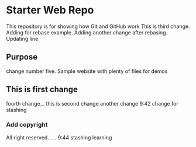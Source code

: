 # Starter Web Repo

This repository is for showing how Git and GitHub work
This is third change.
Adding for rebase example.
Adding another change after rebasing.
Updating line

## Purpose

change number five.
Sample website with plenty of files for demos

## This is first change

fourth change...
this is second change
another change
9:42 change for stashing

### Add copyright

All right reserved......
9:44 stashing learning